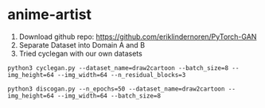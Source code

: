 # anime-artist
1. Download github repo: https://github.com/eriklindernoren/PyTorch-GAN
2. Separate Dataset into Domain A and B
3. Tried cyclegan with our own datasets

```
python3 cyclegan.py --dataset_name=draw2cartoon --batch_size=8 --img_height=64 --img_width=64 --n_residual_blocks=3

```
```
python3 discogan.py --n_epochs=50 --dataset_name=draw2cartoon --img_height=64 --img_width=64 --batch_size=8 
```
